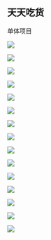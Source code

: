 ## 天天吃货
单体项目

![](.\images\1.png)

![](.\images\2.png)

![](.\images\3.png)

![](.\images\4.png)

![](.\images\5.png)

![](.\images\6.png)

![](.\images\7.png)

![](.\images\8.png)

![](.\images\9.png)

![](.\images\10.png)

![](.\images\\11.png)

![](.\images\12.png)

![](.\images\13.png)

![](.\images\14.png)

![](.\images\15.png)